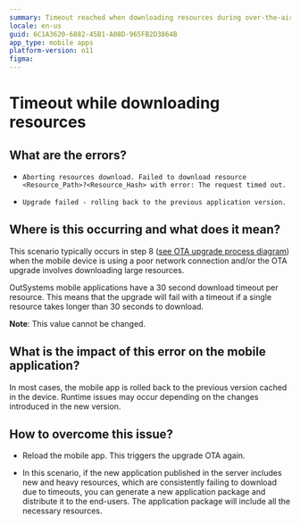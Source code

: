 ```yaml
---
summary: Timeout reached when downloading resources during over-the-air upgrade
locale: en-us
guid: 6C1A3620-6882-45B1-A08D-965FB2D3864B
app_type: mobile apps
platform-version: o11
figma:
---
```


# Timeout while downloading resources

## What are the errors?

* ``Aborting resources download. Failed to download resource <Resource_Path>?<Resource_Hash> with error: The request timed out.``

* ``Upgrade failed - rolling back to the previous application version.``

## Where is this occurring and what does it mean?

This scenario typically occurs in step 8 ([see OTA upgrade process diagram](https://success.outsystems.com/documentation/11/delivering_mobile_apps/mobile_app_update_scenarios/over_the_air_upgrades/#ota-upgrade-process-diagram)) when the mobile device is using a poor network connection and/or the OTA upgrade involves downloading large resources. 

OutSystems mobile applications have a 30 second download timeout per resource. This means that the upgrade will fail with a timeout if a single resource takes longer than 30 seconds to download. 

**Note**: This value cannot be changed.

## What is the impact of this error on the mobile application?

In most cases, the mobile app is rolled back to the previous version cached in the device. Runtime issues may occur depending on the changes introduced in the new version.

## How to overcome this issue?

* Reload the mobile app. This triggers the upgrade OTA again.

* In this scenario, if the new application published in the server includes new and heavy resources, which are consistently failing to download due to timeouts, you can generate a new application package and distribute it to the end-users. The application package will include all the necessary resources.

